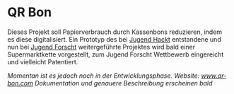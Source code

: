 # QR Bon
Dieses  Projekt soll Papierverbrauch durch Kassenbons reduzieren, indem es diese digitalisiert.
Ein Prototyp des bei [Jugend Hackt](https://jugendhackt.org/) entstandene und nun bei [Jugend Forscht](http://www.jugend-forscht.de/) 
weitergeführte Projektes wird bald einer Supermarktkette vorgestellt, zum Jugend Forscht Wettbewerb eingereicht und vielleicht Patentiert.

*Momentan ist es jedoch noch in der Entwicklungsphase.*
*Website: www.qr-bon.com*
*Dokumentation und genauere Beschreibung erscheinen bald*

